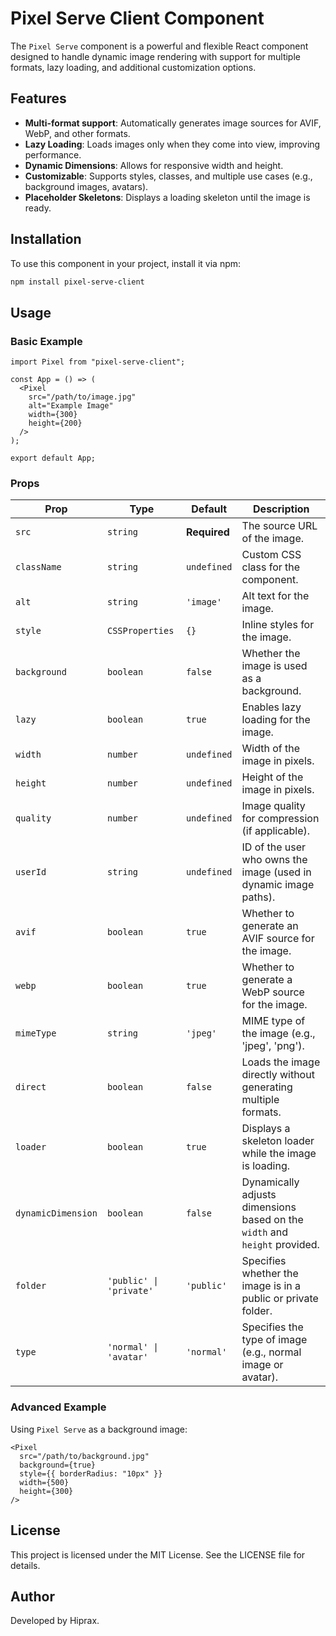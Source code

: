 # Pixel Serve Client Component

The `Pixel Serve` component is a powerful and flexible React component designed to handle dynamic image rendering with support for multiple formats, lazy loading, and additional customization options.

## Features

- **Multi-format support**: Automatically generates image sources for AVIF, WebP, and other formats.
- **Lazy Loading**: Loads images only when they come into view, improving performance.
- **Dynamic Dimensions**: Allows for responsive width and height.
- **Customizable**: Supports styles, classes, and multiple use cases (e.g., background images, avatars).
- **Placeholder Skeletons**: Displays a loading skeleton until the image is ready.

## Installation

To use this component in your project, install it via npm:

```bash
npm install pixel-serve-client
```

## Usage

### Basic Example

```tsx
import Pixel from "pixel-serve-client";

const App = () => (
  <Pixel
    src="/path/to/image.jpg"
    alt="Example Image"
    width={300}
    height={200}
  />
);

export default App;
```

### Props

| Prop               | Type                    | Default      | Description                                                                |
| ------------------ | ----------------------- | ------------ | -------------------------------------------------------------------------- |
| `src`              | `string`                | **Required** | The source URL of the image.                                               |
| `className`        | `string`                | `undefined`  | Custom CSS class for the component.                                        |
| `alt`              | `string`                | `'image'`    | Alt text for the image.                                                    |
| `style`            | `CSSProperties`         | `{}`         | Inline styles for the image.                                               |
| `background`       | `boolean`               | `false`      | Whether the image is used as a background.                                 |
| `lazy`             | `boolean`               | `true`       | Enables lazy loading for the image.                                        |
| `width`            | `number`                | `undefined`  | Width of the image in pixels.                                              |
| `height`           | `number`                | `undefined`  | Height of the image in pixels.                                             |
| `quality`          | `number`                | `undefined`  | Image quality for compression (if applicable).                             |
| `userId`           | `string`                | `undefined`  | ID of the user who owns the image (used in dynamic image paths).           |
| `avif`             | `boolean`               | `true`       | Whether to generate an AVIF source for the image.                          |
| `webp`             | `boolean`               | `true`       | Whether to generate a WebP source for the image.                           |
| `mimeType`         | `string`                | `'jpeg'`     | MIME type of the image (e.g., 'jpeg', 'png').                              |
| `direct`           | `boolean`               | `false`      | Loads the image directly without generating multiple formats.              |
| `loader`           | `boolean`               | `true`       | Displays a skeleton loader while the image is loading.                     |
| `dynamicDimension` | `boolean`               | `false`      | Dynamically adjusts dimensions based on the `width` and `height` provided. |
| `folder`           | `'public' \| 'private'` | `'public'`   | Specifies whether the image is in a public or private folder.              |
| `type`             | `'normal' \| 'avatar'`  | `'normal'`   | Specifies the type of image (e.g., normal image or avatar).                |

### Advanced Example

Using `Pixel Serve` as a background image:

```tsx
<Pixel
  src="/path/to/background.jpg"
  background={true}
  style={{ borderRadius: "10px" }}
  width={500}
  height={300}
/>
```

## License

This project is licensed under the MIT License. See the LICENSE file for details.

## Author

Developed by Hiprax.
